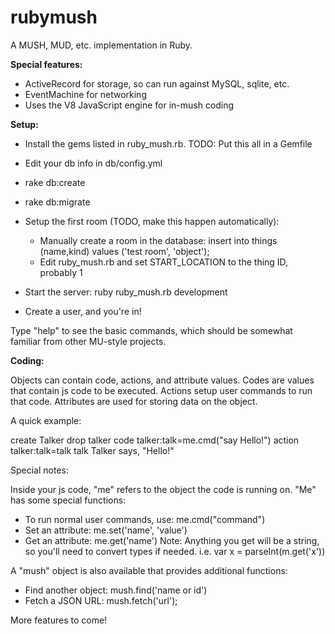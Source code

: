 # rubymush

A MUSH, MUD, etc. implementation in Ruby.

**Special features:**

* ActiveRecord for storage, so can run against MySQL, sqlite, etc.
* EventMachine for networking
* Uses the V8 JavaScript engine for in-mush coding

**Setup:**

* Install the gems listed in ruby_mush.rb. TODO: Put this all in a Gemfile
* Edit your db info in db/config.yml
* rake db:create
* rake db:migrate

* Setup the first room (TODO, make this happen automatically):
  * Manually create a room in the database: insert into things (name,kind) values ('test room', 'object');
  * Edit ruby_mush.rb and set START_LOCATION to the thing ID, probably 1

* Start the server: ruby ruby_mush.rb development
* Create a user, and you're in!


Type "help" to see the basic commands, which should be somewhat familiar from other MU-style projects.

**Coding:**

Objects can contain code, actions, and attribute values. Codes are values that contain js code to be executed. Actions setup user commands to run that code. Attributes are used for storing data on the object.

A quick example:

create Talker
drop talker
code talker:talk=me.cmd("say Hello!")
action talker:talk=talk
talk
Talker says, "Hello!"

Special notes:

Inside your js code, "me" refers to the object the code is running on. "Me" has some special functions:

* To run normal user commands, use: me.cmd("command")
* Set an attribute: me.set('name', 'value')
* Get an attribute: me.get('name')
   Note: Anything you get will be a string, so you'll need to convert types if needed. i.e. var x = parseInt(m.get('x'))

A "mush" object is also available that provides additional functions:

* Find another object: mush.find('name or id')
* Fetch a JSON URL: mush.fetch('url');

More features to come!
